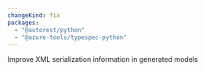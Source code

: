```yaml
---
changeKind: fix
packages:
  - "@autorest/python"
  - "@azure-tools/typespec-python"
---
```


Improve XML serialization information in generated models